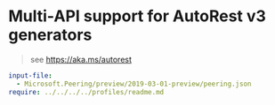# Multi-API support for AutoRest v3 generators

> see https://aka.ms/autorest

``` yaml $(enable-multi-api)
input-file:
  - Microsoft.Peering/preview/2019-03-01-preview/peering.json
require: ../../../../profiles/readme.md
```
